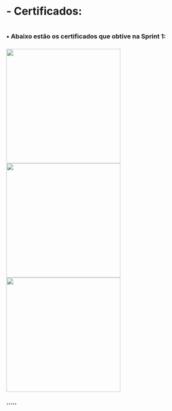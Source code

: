 <h1>- Certificados:<h1>
<h3>• Abaixo estão os certificados que obtive na Sprint 1:<h3>
<img src="https://github.com/gabrielgalva/Data-Analytics/assets/136500240/a4b223dc-db86-4f32-bb45-c38ac55c94f9" width="300px">
<img src="https://github.com/gabrielgalva/Data-Analytics/assets/136500240/e53d06ab-31e3-4605-bb36-19b0140fe005"width="300px">
<img src="https://github.com/gabrielgalva/Data-Analytics/assets/136500240/65827581-dbf2-42e1-98f6-fbcb2dc70d2e"width="300px">

.....